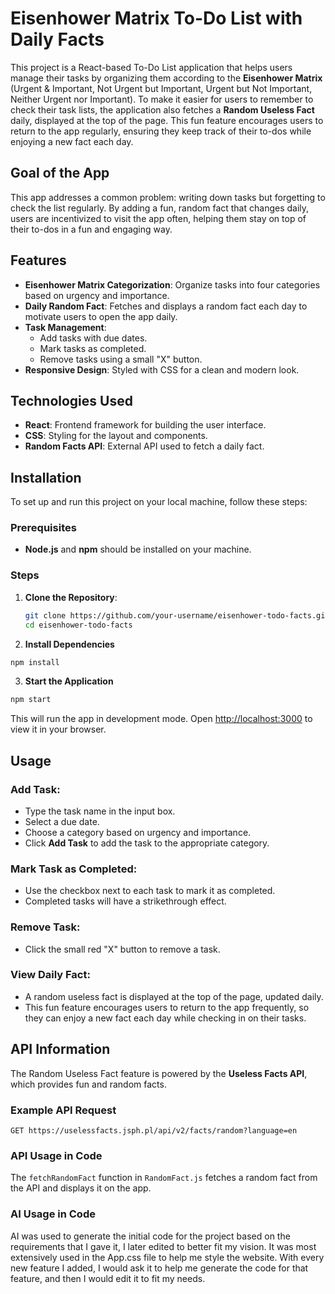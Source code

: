 # Eisenhower Matrix To-Do List with Daily Facts

This project is a React-based To-Do List application that helps users manage their tasks by organizing them according to the **Eisenhower Matrix** (Urgent & Important, Not Urgent but Important, Urgent but Not Important, Neither Urgent nor Important). To make it easier for users to remember to check their task lists, the application also fetches a **Random Useless Fact** daily, displayed at the top of the page. This fun feature encourages users to return to the app regularly, ensuring they keep track of their to-dos while enjoying a new fact each day.

## Goal of the App

This app addresses a common problem: writing down tasks but forgetting to check the list regularly. By adding a fun, random fact that changes daily, users are incentivized to visit the app often, helping them stay on top of their to-dos in a fun and engaging way.

## Features

- **Eisenhower Matrix Categorization**: Organize tasks into four categories based on urgency and importance.
- **Daily Random Fact**: Fetches and displays a random fact each day to motivate users to open the app daily.
- **Task Management**:
  - Add tasks with due dates.
  - Mark tasks as completed.
  - Remove tasks using a small "X" button.
- **Responsive Design**: Styled with CSS for a clean and modern look.

## Technologies Used

- **React**: Frontend framework for building the user interface.
- **CSS**: Styling for the layout and components.
- **Random Facts API**: External API used to fetch a daily fact.

## Installation

To set up and run this project on your local machine, follow these steps:

### Prerequisites

- **Node.js** and **npm** should be installed on your machine.

### Steps

1. **Clone the Repository**:

   ```bash
   git clone https://github.com/your-username/eisenhower-todo-facts.git
   cd eisenhower-todo-facts
   ```


2. **Install Dependencies**

```bash
npm install
```

3. **Start the Application**

```bash
npm start
```

This will run the app in development mode. Open [http://localhost:3000](http://localhost:3000) to view it in your browser.

## Usage

### Add Task:
- Type the task name in the input box.
- Select a due date.
- Choose a category based on urgency and importance.
- Click **Add Task** to add the task to the appropriate category.

### Mark Task as Completed:
- Use the checkbox next to each task to mark it as completed.
- Completed tasks will have a strikethrough effect.

### Remove Task:
- Click the small red "X" button to remove a task.

### View Daily Fact:
- A random useless fact is displayed at the top of the page, updated daily.
- This fun feature encourages users to return to the app frequently, so they can enjoy a new fact each day while checking in on their tasks.

## API Information

The Random Useless Fact feature is powered by the **Useless Facts API**, which provides fun and random facts.

### Example API Request

```http
GET https://uselessfacts.jsph.pl/api/v2/facts/random?language=en
```

### API Usage in Code

The `fetchRandomFact` function in `RandomFact.js` fetches a random fact from the API and displays it on the app.

### AI Usage in Code

AI was used to generate the initial code for the project based on the requirements that I gave it, I later edited to better fit my vision. It was most extensively used in the App.css file to help me style the website. With every new feature I added, I would ask it to help me generate the code for that feature, and then I would edit it to fit my needs.